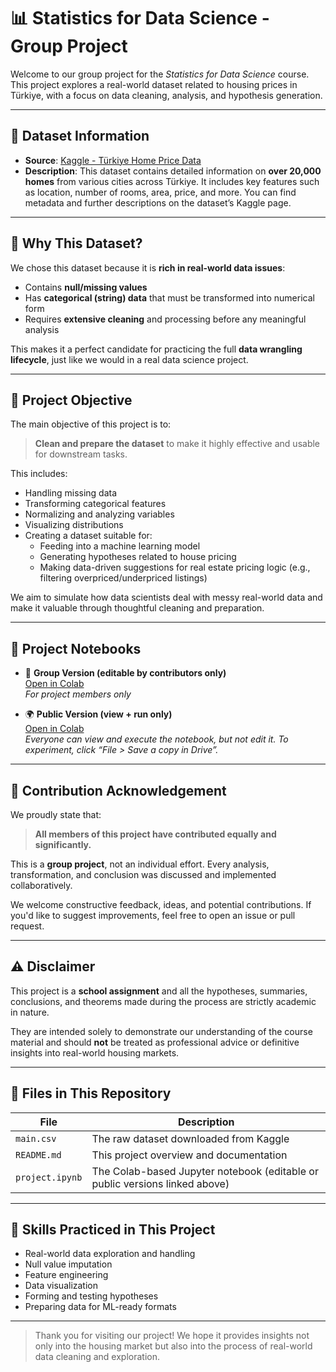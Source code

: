 # 📊 Statistics for Data Science - Group Project

Welcome to our group project for the *Statistics for Data Science* course. This project explores a real-world dataset related to housing prices in Türkiye, with a focus on data cleaning, analysis, and hypothesis generation.

---

## 📁 Dataset Information

- **Source**: [Kaggle - Türkiye Home Price Data](https://www.kaggle.com/datasets/cabbar14ylnce/trkiye-home-price-data?select=home_price.csv)
- **Description**: This dataset contains detailed information on **over 20,000 homes** from various cities across Türkiye. It includes key features such as location, number of rooms, area, price, and more. You can find metadata and further descriptions on the dataset’s Kaggle page.

---

## 🎯 Why This Dataset?

We chose this dataset because it is **rich in real-world data issues**:
- Contains **null/missing values**
- Has **categorical (string) data** that must be transformed into numerical form
- Requires **extensive cleaning** and processing before any meaningful analysis

This makes it a perfect candidate for practicing the full **data wrangling lifecycle**, just like we would in a real data science project.

---

## 🎯 Project Objective

The main objective of this project is to:
> **Clean and prepare the dataset** to make it highly effective and usable for downstream tasks.

This includes:
- Handling missing data
- Transforming categorical features
- Normalizing and analyzing variables
- Visualizing distributions
- Creating a dataset suitable for:
  - Feeding into a machine learning model
  - Generating hypotheses related to house pricing
  - Making data-driven suggestions for real estate pricing logic (e.g., filtering overpriced/underpriced listings)

We aim to simulate how data scientists deal with messy real-world data and make it valuable through thoughtful cleaning and preparation.

---

## 🔗 Project Notebooks

- 👥 **Group Version (editable by contributors only)**  
  [Open in Colab](https://colab.research.google.com/drive/1O20dwk9D8k74C0M0YKSdkztsJL2mFq7L?usp=sharing)  
  *For project members only*

- 🌍 **Public Version (view + run only)**  
  [Open in Colab](https://colab.research.google.com/drive/1pKkVYRAkZ748ztpxtU-wpfINqlnyCYXl)  
  *Everyone can view and execute the notebook, but not edit it. To experiment, click “File > Save a copy in Drive”.*

---

## 🤝 Contribution Acknowledgement

We proudly state that:
> **All members of this project have contributed equally and significantly.**

This is a **group project**, not an individual effort. Every analysis, transformation, and conclusion was discussed and implemented collaboratively.

We welcome constructive feedback, ideas, and potential contributions. If you'd like to suggest improvements, feel free to open an issue or pull request.

---

## ⚠️ Disclaimer

This project is a **school assignment** and all the hypotheses, summaries, conclusions, and theorems made during the process are strictly academic in nature. 

They are intended solely to demonstrate our understanding of the course material and should **not** be treated as professional advice or definitive insights into real-world housing markets.

---

## 📎 Files in This Repository

| File | Description |
|------|-------------|
| `main.csv` | The raw dataset downloaded from Kaggle |
| `README.md` | This project overview and documentation |
| `project.ipynb` | The Colab-based Jupyter notebook (editable or public versions linked above) |

---

## 🧠 Skills Practiced in This Project

- Real-world data exploration and handling
- Null value imputation
- Feature engineering
- Data visualization
- Forming and testing hypotheses
- Preparing data for ML-ready formats

---

> Thank you for visiting our project! We hope it provides insights not only into the housing market but also into the process of real-world data cleaning and exploration.


